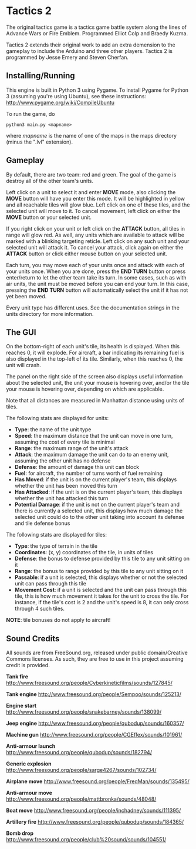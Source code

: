 Tactics 2
=======

The original tactics game is a tactics game battle system along the lines of 
Advance Wars or Fire Emblem. Programmed Elliot Colp and Braedy Kuzma.

Tactics 2 extends their original work to add an extra demension to the 
gameplay to include the Arduino and three other players.
Tactics 2 is programmed by Jesse Emery and Steven Cherfan.

Installing/Running
------------------

This engine is built in Python 3 using Pygame. To install Pygame for Python 3
(assuming you're using Ubuntu), see these instructions:
http://www.pygame.org/wiki/CompileUbuntu

To run the game, do

    python3 main.py <mapname>

where _mapname_ is the name of one of the maps in the maps directory (minus 
the ".lvl" extension).

Gameplay
--------

By default, there are two team: red and green. The goal of the game is 
destroy all of the other team's units.

Left click on a unit to select it and enter **MOVE** mode, also clicking 
the **MOVE** button will have you enter this mode. It will be highlighted
in yellow and all reachable tiles will glow blue. Left click on one of these tiles, 
and the selected unit will move to it. To cancel movement, 
left click on either the **MOVE** button or your selected unit.

If you right click on  your unit or left click on the **ATTACK** button, 
all tiles in range will glow red. As well, any units which are available 
to attack will be marked with a blinking targeting reticle.
Left click on any such unit and your selected unit will attack it. 
To cancel your attack, click again on either the **ATTACK** button or 
click either mouse button on your selected unit.

Each turn, you may move each of your units once and attack with each of your 
units once. When you are done, press the **END TURN** button or press enter/return
to let the other team take its turn. In some cases, such as with air units, the unit 
must be moved before you can end your turn. In this case, pressing the **END 
TURN** button will automatically select the unit if it has not yet been moved.

Every unit type has different uses. See the documentation strings in the 
units directory for more information.

The GUI
-------

On the bottom-right of each unit's tile, its health is displayed. When this 
reaches 0, it will explode. For aircraft, a bar indicating its remaining 
fuel is also displayed in the top-left of its tile. Similarly, when this 
reaches 0, the unit will crash.

The panel on the right side of the screen also displays useful information 
about the selected unit, the unit your mouse is hovering over, and/or the 
tile your mouse is hovering over, depending on which are applicable.

Note that all distances are measured in Manhattan distance using units of 
tiles.

The following stats are displayed for units:

- **Type**: the name of the unit type
- **Speed**: the maximum distance that the unit can move in one turn, assuming
  the cost of every tile is minimal
- **Range**: the maximum range of the unit's attack
- **Attack**: the maximum damage the unit can do to an enemy unit, assuming the
  other unit has no defense
- **Defense**: the amount of damage this unit can block
- **Fuel**: for aircraft, the number of turns worth of fuel remaining
- **Has Moved**: if the unit is on the current player's team, this displays
  whether the unit has been moved this turn
- **Has Attacked**: if the unit is on the current player's team, this displays
  whether the unit has attacked this turn
- **Potential Damage**: if the unit is not on the current player's team and
  there is currently a selected unit, this displays how much damage the selected
  unit could do to the other unit taking into account its defense and tile
  defense bonus

The following stats are displayed for tiles:

- **Type**: the type of terrain in the tile
- **Coordinates**: (x, y) coordinates of the tile, in units of tiles
- **Defense**: the bonus to defense provided by this tile to any unit sitting on
  it
- **Range**: the bonus to range provided by this tile to any unit sitting on it
- **Passable**: if a unit is selected, this displays whether or not the selected
  unit can pass through this tile
- **Movement Cost**: if a unit is selected and the unit can pass through this
  tile, this is how much movement it takes for the unit to cross the tile. For
  instance, if the tile's cost is 2 and the unit's speed is 8, it can only cross
  through 4 such tiles.

**NOTE**: tile bonuses do not apply to aircraft!

Sound Credits
-------------
All sounds are from FreeSound.org, released under public domain/Creative Commons
licenses. As such, they are free to use in this project assuming credit is
provided.

**Tank fire**
http://www.freesound.org/people/Cyberkineticfilms/sounds/127845/

**Tank engine**
http://www.freesound.org/people/Sempoo/sounds/125213/

**Engine start**
http://www.freesound.org/people/snakebarney/sounds/138099/

**Jeep engine**
http://www.freesound.org/people/qubodup/sounds/160357/

**Machine gun**
http://www.freesound.org/people/CGEffex/sounds/101961/

**Anti-armour launch**
http://www.freesound.org/people/qubodup/sounds/182794/

**Generic explosion**
http://www.freesound.org/people/sarge4267/sounds/102734/

**Airplane move**
http://www.freesound.org/people/FreqMan/sounds/135495/

**Anti-armour move**
http://www.freesound.org/people/mattbronka/sounds/48048/

**Boat move**
http://www.freesound.org/people/inchadney/sounds/111395/

**Artillery fire**
http://www.freesound.org/people/qubodup/sounds/184365/

**Bomb drop**
http://www.freesound.org/people/club%20sound/sounds/104551/
